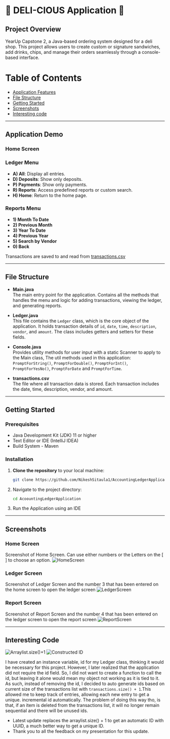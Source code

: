 # 🥪 DELI-CIOUS Application 🥪

## Project Overview

YearUp Capstone 2, a Java-based ordering system designed for a deli shop. This project allows users to create custom or 
signature sandwiches, add drinks, chips, and manage their orders seamlessly through a console-based interface. 

# Table of Contents
- [Application Features](#Application-Features)
- [File Structure](#File-Structure)
- [Getting Started](#Getting-Started)
- [Screenshots](#Screenshots)
- [Interesting code](#Interesting-Code)


---

## Application Demo

### Home Screen


### Ledger Menu
- **A) All**: Display all entries.
- **D) Deposits**: Show only deposits.
- **P) Payments**: Show only payments.
- **R) Reports**: Access predefined reports or custom search.
- **H) Home**: Return to the home page.

### Reports Menu
- **1) Month To Date**
- **2) Previous Month**
- **3) Year To Date**
- **4) Previous Year**
- **5) Search by Vendor**
- **0) Back**

Transactions are saved to and read from [transactions.csv](https://github.com/NikeshSitaula1/AccountingLedgerApplication/blob/main/transactions.csv)

---

## File Structure

- **Main.java**  
  The main entry point for the application. Contains all the methods that handles the menu and logic for adding transactions, viewing the ledger, and generating reports.

- **Ledger.java**  
  This file contains the `Ledger` class, which is the core object of the application. It holds transaction details of `id`, `date`, `time`, `description`, `vendor`, and `amount`. The class includes getters and setters for these fields.

- **Console.java**  
  Provides utility methods for user input with a static Scanner to apply to the Main class, The util methods used in this application:  `PromptForString()`, `PromptForDouble()`, `PromptForInt()`, `PromptForYesNo()`, `PromptForDate` and `PromptForTime`.

- **transactions.csv**  
  The file where all transaction data is stored. Each transaction includes the date, time, description, vendor, and amount.

---

## Getting Started

### Prerequisites
- Java Development Kit (JDK) 11 or higher
- Text Editor or IDE (IntelliJ IDEA)
- Build System - Maven

### Installation
1. **Clone the repository** to your local machine:
    ```bash
   git clone https://github.com/NikeshSitaula1/AccountingLedgerApplication.git
2. Navigate to the project directory:
    ```bash
   cd AcoountingLedgerApplication
3. Run the Application using an IDE

---

## Screenshots

### Home Screen
Screenshot of Home Screen.
Can use either numbers or the Letters on the [ ] to choose an option.
![HomeScreen](https://i.imgur.com/vvxyLvJ.png)

### Ledger Screen
Screenshot of Ledger Screen and the number 3
that has been entered on the home screen to open the ledger screen
![LedgerScreen](https://i.imgur.com/DdKtMj0.png)

### Report Screen
Screenshot of Report Screen and the number 4 that has been entered
on the ledger screen to open the report screen
![ReportScreen](https://i.imgur.com/zkOztXU.png)


---
## Interesting Code


![Arraylist.size()+1](https://i.imgur.com/bYS9L1Z.png)
![Constructed ID](https://i.imgur.com/8FPaKlz.png)



I have created an instance variable, id for my Ledger class, thinking it would be
necessary for this project. However, I later realized that the application did not
require the id field. So, I did not want to create a function to call the id, but
leaving it alone would mean my object not working as it is tied to it. As such, instead of removing the id,
I decided to auto generate ids based on current size of the transactions list with ```transactions.size() + 1```.This
allowed me to keep track of entries, allowing each new entry to get a unique. incremental id automatically.
The problem of doing this way tho, is that, if an item is deleted from the transactions list, it will no
longer remain sequential and there will be unused ids.

- Latest update replaces the arraylist.size() + 1 to get an automatic ID with UUID, a much better way to get a unique ID.
- Thank you to all the feedback on my presentation for this update. 